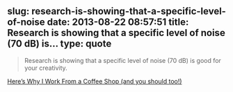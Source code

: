 slug: research-is-showing-that-a-specific-level-of-noise
date: 2013-08-22 08:57:51
title: Research is showing that a specific level of noise (70 dB) is...
type: quote
---

> Research is showing that a specific level of noise (70 dB) is good for your creativity.

[Here’s Why I Work From a Coffee Shop (and you should too!)](http://ryanlee.com/coffee-shop-work/)
